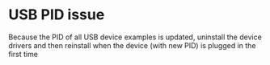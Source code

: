 # USB PID issue

Because the PID of all USB device examples is updated, uninstall the device drivers and then reinstall when the
device (with new PID) is plugged in the first time